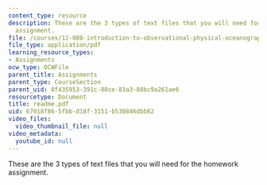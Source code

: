 ```yaml
---
content_type: resource
description: These are the 3 types of text files that you will need for the homework
  assignment.
file: /courses/12-808-introduction-to-observational-physical-oceanography-fall-2004/67018f865fbbd18f3151b530846dbb62_readme.pdf
file_type: application/pdf
learning_resource_types:
- Assignments
ocw_type: OCWFile
parent_title: Assignments
parent_type: CourseSection
parent_uid: 8f435953-391c-88ce-83a3-88bc9a261ae6
resourcetype: Document
title: readme.pdf
uid: 67018f86-5fbb-d18f-3151-b530846dbb62
video_files:
  video_thumbnail_file: null
video_metadata:
  youtube_id: null
---
```

These are the 3 types of text files that you will need for the homework assignment.


